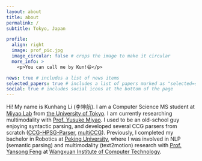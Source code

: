 ```yaml
---
layout: about
title: about
permalink: /
subtitle: Tokyo, Japan

profile:
  align: right
  image: prof_pic.jpg
  image_circular: false # crops the image to make it circular
  more_info: >
    <p>You can call me by Kun!😄</p>

news: true # includes a list of news items
selected_papers: true # includes a list of papers marked as "selected={true}"
social: true # includes social icons at the bottom of the page
---
```


Hi! My name is Kunhang Li (李坤航). I am a Computer Science MS student at [Miyao Lab](https://mynlp.is.s.u-tokyo.ac.jp/en/index) from [the University of Tokyo](https://www.i.u-tokyo.ac.jp/index_e.shtml). I am currently researching multimodality with [Prof. Yusuke Miyao](https://mynlp.is.s.u-tokyo.ac.jp/en/index). I used to be an old-school guy enjoying syntactic parsing, and developed several CCG parsers from scratch ([CCG-HPSG-Parser](https://github.com/KunhangL/CCG-HPSG-Parser), [multiCCG](https://github.com/KunhangL/multiCCG)). Previously, I completed my bachelor in Robotics at [Peking University](https://www.pku.edu.cn/), where I was involved in NLP (semantic parsing) and multimodality (text2motion) research with [Prof. Yansong Feng](https://sites.google.com/site/ysfeng/home) at [Wangxuan Institute of Computer Technology](https://www.icst.pku.edu.cn/).